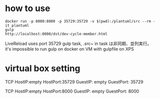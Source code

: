 # how to use
```
docker run -p 8000:8000 -p 35729:35729 -v $(pwd):/plantuml/src --rm -it plantuml
gulp
http://localhost:8000/dst/dev-cycle-member.html
```
LiveReload uses port 35729
gulp task, .src~ in task は非同期、並列実行。
it's impossible to run gulp on docker on VM with gulpfile on XPS

# virtual box setting
TCP
HostIP:empty
HostPort:35729
GuestIP: empty
GuestPort: 35729

TCP
HostIP:empty
HostPort:8000
GuestIP: empty
GuestPort: 8000
